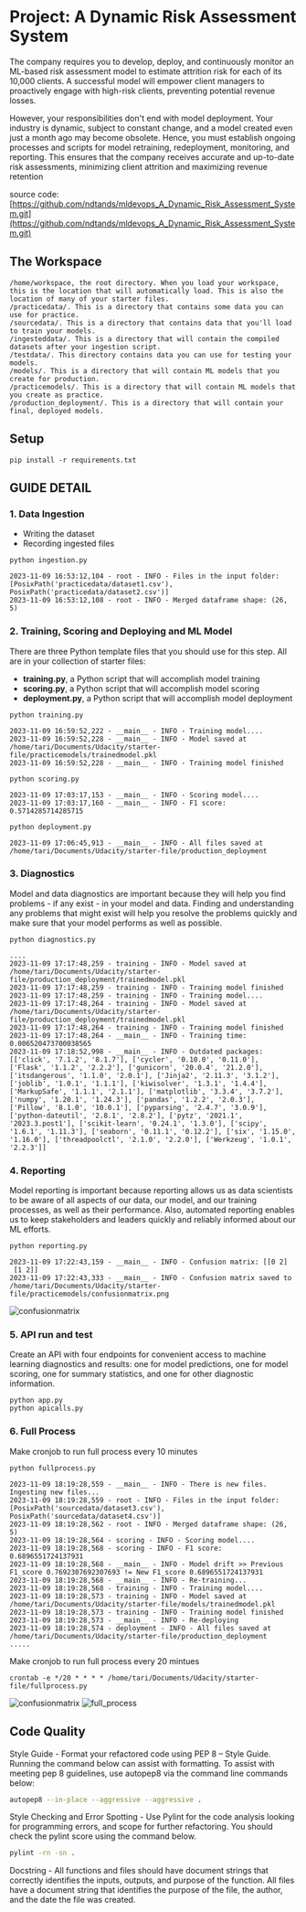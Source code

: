 # Project: A Dynamic Risk Assessment System
The company requires you to develop, deploy, and continuously monitor an ML-based risk assessment model to estimate attrition risk for each of its 10,000 clients. A successful model will empower client managers to proactively engage with high-risk clients, preventing potential revenue losses.

However, your responsibilities don't end with model deployment. Your industry is dynamic, subject to constant change, and a model created even just a month ago may become obsolete. Hence, you must establish ongoing processes and scripts for model retraining, redeployment, monitoring, and reporting. This ensures that the company receives accurate and up-to-date risk assessments, minimizing client attrition and maximizing revenue retention

source code: [https://github.com/ndtands/mldevops_A_Dynamic_Risk_Assessment_System.git](https://github.com/ndtands/mldevops_A_Dynamic_Risk_Assessment_System.git)


## The Workspace
```
/home/workspace, the root directory. When you load your workspace, this is the location that will automatically load. This is also the location of many of your starter files.
/practicedata/. This is a directory that contains some data you can use for practice.
/sourcedata/. This is a directory that contains data that you'll load to train your models.
/ingesteddata/. This is a directory that will contain the compiled datasets after your ingestion script.
/testdata/. This directory contains data you can use for testing your models.
/models/. This is a directory that will contain ML models that you create for production.
/practicemodels/. This is a directory that will contain ML models that you create as practice.
/production_deployment/. This is a directory that will contain your final, deployed models.
```

## Setup
```
pip install -r requirements.txt
```

## GUIDE DETAIL
### 1. Data Ingestion
- Writing the dataset
- Recording ingested files
```
python ingestion.py

2023-11-09 16:53:12,104 - root - INFO - Files in the input folder: [PosixPath('practicedata/dataset1.csv'), PosixPath('practicedata/dataset2.csv')]
2023-11-09 16:53:12,108 - root - INFO - Merged dataframe shape: (26, 5)
```

### 2. Training, Scoring and Deploying and ML Model
There are three Python template files that you should use for this step. All are in your collection of starter files:
- **training.py**, a Python script that will accomplish model training
- **scoring.py**, a Python script that will accomplish model scoring
- **deployment.py**, a Python script that will accomplish model deployment

```
python training.py

2023-11-09 16:59:52,222 - __main__ - INFO - Training model....
2023-11-09 16:59:52,228 - __main__ - INFO - Model saved at /home/tari/Documents/Udacity/starter-file/practicemodels/trainedmodel.pkl
2023-11-09 16:59:52,228 - __main__ - INFO - Training model finished
```
```
python scoring.py

2023-11-09 17:03:17,153 - __main__ - INFO - Scoring model....
2023-11-09 17:03:17,160 - __main__ - INFO - F1 score: 0.5714285714285715
```
```
python deployment.py

2023-11-09 17:06:45,913 - __main__ - INFO - All files saved at /home/tari/Documents/Udacity/starter-file/production_deployment
```

### 3. Diagnostics
Model and data diagnostics are important because they will help you find problems - if any exist - in your model and data. Finding and understanding any problems that might exist will help you resolve the problems quickly and make sure that your model performs as well as possible.

```
python diagnostics.py

....
2023-11-09 17:17:48,259 - training - INFO - Model saved at /home/tari/Documents/Udacity/starter-file/production_deployment/trainedmodel.pkl
2023-11-09 17:17:48,259 - training - INFO - Training model finished
2023-11-09 17:17:48,259 - training - INFO - Training model....
2023-11-09 17:17:48,264 - training - INFO - Model saved at /home/tari/Documents/Udacity/starter-file/production_deployment/trainedmodel.pkl
2023-11-09 17:17:48,264 - training - INFO - Training model finished
2023-11-09 17:17:48,264 - __main__ - INFO - Training time: 0.006520473700038565
2023-11-09 17:18:52,998 - __main__ - INFO - Outdated packages: [['click', '7.1.2', '8.1.7'], ['cycler', '0.10.0', '0.11.0'], ['Flask', '1.1.2', '2.2.2'], ['gunicorn', '20.0.4', '21.2.0'], ['itsdangerous', '1.1.0', '2.0.1'], ['Jinja2', '2.11.3', '3.1.2'], ['joblib', '1.0.1', '1.1.1'], ['kiwisolver', '1.3.1', '1.4.4'], ['MarkupSafe', '1.1.1', '2.1.1'], ['matplotlib', '3.3.4', '3.7.2'], ['numpy', '1.20.1', '1.24.3'], ['pandas', '1.2.2', '2.0.3'], ['Pillow', '8.1.0', '10.0.1'], ['pyparsing', '2.4.7', '3.0.9'], ['python-dateutil', '2.8.1', '2.8.2'], ['pytz', '2021.1', '2023.3.post1'], ['scikit-learn', '0.24.1', '1.3.0'], ['scipy', '1.6.1', '1.11.3'], ['seaborn', '0.11.1', '0.12.2'], ['six', '1.15.0', '1.16.0'], ['threadpoolctl', '2.1.0', '2.2.0'], ['Werkzeug', '1.0.1', '2.2.3']]
```

### 4. Reporting
Model reporting is important because reporting allows us as data scientists to be aware of all aspects of our data, our model, and our training processes, as well as their performance. Also, automated reporting enables us to keep stakeholders and leaders quickly and reliably informed about our ML efforts.

```
python reporting.py

2023-11-09 17:22:43,159 - __main__ - INFO - Confusion matrix: [[0 2]
 [1 2]]
2023-11-09 17:22:43,333 - __main__ - INFO - Confusion matrix saved to /home/tari/Documents/Udacity/starter-file/practicemodels/confusionmatrix.png
```
![confusionmatrix](practicemodels/confusionmatrix.png)

### 5. API run and test
Create an API with four endpoints for convenient access to machine learning diagnostics and results: one for model predictions, one for model scoring, one for summary statistics, and one for other diagnostic information.

```
python app.py
python apicalls.py

```

### 6. Full Process
Make cronjob to run full process every 10 minutes
```
python fullprocess.py

2023-11-09 18:19:28,559 - __main__ - INFO - There is new files. Ingesting new files...
2023-11-09 18:19:28,559 - root - INFO - Files in the input folder: [PosixPath('sourcedata/dataset3.csv'), PosixPath('sourcedata/dataset4.csv')]
2023-11-09 18:19:28,562 - root - INFO - Merged dataframe shape: (26, 5)
2023-11-09 18:19:28,564 - scoring - INFO - Scoring model....
2023-11-09 18:19:28,568 - scoring - INFO - F1 score: 0.6896551724137931
2023-11-09 18:19:28,568 - __main__ - INFO - Model drift >> Previous F1_score 0.7692307692307693 != New F1_score 0.6896551724137931
2023-11-09 18:19:28,568 - __main__ - INFO - Re-training...
2023-11-09 18:19:28,568 - training - INFO - Training model....
2023-11-09 18:19:28,573 - training - INFO - Model saved at /home/tari/Documents/Udacity/starter-file/models/trainedmodel.pkl
2023-11-09 18:19:28,573 - training - INFO - Training model finished
2023-11-09 18:19:28,573 - __main__ - INFO - Re-deploying
2023-11-09 18:19:28,574 - deployment - INFO - All files saved at /home/tari/Documents/Udacity/starter-file/production_deployment
.....
```
Make cronjob to run full process every 20 mintues
```
crontab -e */20 * * * * /home/tari/Documents/Udacity/starter-file/fullprocess.py
```

![confusionmatrix](models/confusionmatrix2.png)
![full_process](https://video.udacity-data.com/topher/2021/March/603d1ba7_fullprocess/fullprocess.jpg)


## Code Quality
Style Guide - Format your refactored code using PEP 8 – Style Guide. Running the command below can assist with formatting. To assist with meeting pep 8 guidelines, use autopep8 via the command line commands below:
```bash
autopep8 --in-place --aggressive --aggressive .
```

Style Checking and Error Spotting - Use Pylint for the code analysis looking for programming errors, and scope for further refactoring. You should check the pylint score using the command below.
```bash
pylint -rn -sn .
```
Docstring - All functions and files should have document strings that correctly identifies the inputs, outputs, and purpose of the function. All files have a document string that identifies the purpose of the file, the author, and the date the file was created.
